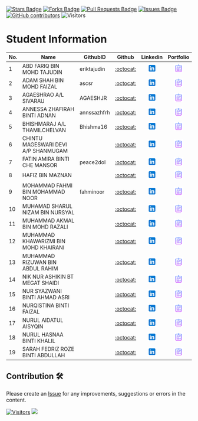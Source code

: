 <a href="https://github.com/drshahizan/project-management/stargazers"><img src="https://img.shields.io/github/stars/drshahizan/project-management" alt="Stars Badge"/></a>
<a href="https://github.com/drshahizan/project-management/network/members"><img src="https://img.shields.io/github/forks/drshahizan/project-management" alt="Forks Badge"/></a>
<a href="https://github.com/drshahizan/project-management/pulls"><img src="https://img.shields.io/github/issues-pr/drshahizan/project-management" alt="Pull Requests Badge"/></a>
<a href="https://github.com/drshahizan/project-management"><img src="https://img.shields.io/github/issues/drshahizan/project-management" alt="Issues Badge"/></a>
<a href="https://github.com/drshahizan/project-management/graphs/contributors"><img alt="GitHub contributors" src="https://img.shields.io/github/contributors/drshahizan/project-management?color=2b9348"></a>
![Visitors](https://api.visitorbadge.io/api/visitors?path=https%3A%2F%2Fgithub.com%2Fdrshahizan%2Fproject-management&labelColor=%23d9e3f0&countColor=%23697689&style=flat)

# Student Information

| No. | Name                              | GithubID             | Github                                  | Linkedin                                                         | Portfolio |
|-----|-----------------------------------|----------------|:---------------------------------------:|:----------------------------------------------------------------:|:-------------:|
| 1   | ABD FARIQ BIN MOHD TAJUDIN | eriktajudin | [:octocat:](https://github.com/eriktajudin)       | <a href="https://www.linkedin.com/in/"><img src="../images/linkedin.png" width="24px" height="24px"></a>  | <a href=""><img src="../images/portfolio.png" width="24px" height="24px"></a> |
| 2   | ADAM SHAH BIN MOHD FAIZAL | ascsr | [:octocat:](https://github.com/ascsr)       | <a href="https://www.linkedin.com/in/"><img src="../images/linkedin.png" width="24px" height="24px"></a>  | <a href=""><img src="../images/portfolio.png" width="24px" height="24px"></a> |
| 3   | AGAESHRAO A/L SIVARAU | AGAESHJR | [:octocat:](https://github.com/AGAESHJR)       | <a href="https://www.linkedin.com/in/"><img src="../images/linkedin.png" width="24px" height="24px"></a>  | <a href=""><img src="../images/portfolio.png" width="24px" height="24px"></a> |
| 4   | ANNESSA ZHAFIRAH BINTI ADNAN | annssazhfrh | [:octocat:](https://github.com/annssazhfrh)       | <a href="https://www.linkedin.com/in/"><img src="../images/linkedin.png" width="24px" height="24px"></a>  | <a href=""><img src="../images/portfolio.png" width="24px" height="24px"></a> |
| 5   | BHISHMARAJ A/L THAMILCHELVAN | Bhishma16| [:octocat:](https://github.com/Bhishma16)       | <a href="https://www.linkedin.com/in/"><img src="../images/linkedin.png" width="24px" height="24px"></a>  | <a href=""><img src="../images/portfolio.png" width="24px" height="24px"></a> |
| 6   | CHINTU MAGESWARI DEVI A/P SHANMUGAM | | [:octocat:](https://github.com/)  | <a href="https://www.linkedin.com/in/"><img src="../images/linkedin.png" width="24px" height="24px"></a>  | <a href=""><img src="../images/portfolio.png" width="24px" height="24px"></a> |
| 7   | FATIN AMIRA BINTI CHE MANSOR | peace2dol | [:octocat:](https://github.com/peace2dol)       | <a href="https://www.linkedin.com/in/"><img src="../images/linkedin.png" width="24px" height="24px"></a>  | <a href=""><img src="../images/portfolio.png" width="24px" height="24px"></a> |
| 8   | HAFIZ BIN MAZNAN | | [:octocat:](https://github.com/)       | <a href="https://www.linkedin.com/in/"><img src="../images/linkedin.png" width="24px" height="24px"></a>  | <a href=""><img src="../images/portfolio.png" width="24px" height="24px"></a> |
| 9   | MOHAMMAD FAHMI BIN MOHAMMAD NOOR | fahminoor | [:octocat:](https://github.com/fahminoor)       | <a href="https://www.linkedin.com/in/"><img src="../images/linkedin.png" width="24px" height="24px"></a>  | <a href=""><img src="../images/portfolio.png" width="24px" height="24px"></a> |
| 10   | MUHAMAD SHARUL NIZAM BIN NURSYAL | | [:octocat:](https://github.com/)       | <a href="https://www.linkedin.com/in/"><img src="../images/linkedin.png" width="24px" height="24px"></a>  | <a href=""><img src="../images/portfolio.png" width="24px" height="24px"></a> |
| 11   | MUHAMMAD AKMAL BIN MOHD RAZALI | | [:octocat:](https://github.com/)       | <a href="https://www.linkedin.com/in/"><img src="../images/linkedin.png" width="24px" height="24px"></a>  | <a href=""><img src="../images/portfolio.png" width="24px" height="24px"></a> |
| 12   | MUHAMMAD KHAWARIZMI BIN MOHD KHAIRANI | | [:octocat:](https://github.com/)       | <a href="https://www.linkedin.com/in/"><img src="../images/linkedin.png" width="24px" height="24px"></a>  | <a href=""><img src="../images/portfolio.png" width="24px" height="24px"></a> |
| 13   | MUHAMMAD RIZUWAN BIN ABDUL RAHIM | | [:octocat:](https://github.com/)       | <a href="https://www.linkedin.com/in/"><img src="../images/linkedin.png" width="24px" height="24px"></a>  | <a href=""><img src="../images/portfolio.png" width="24px" height="24px"></a> |
| 14   | NIK NUR ASHIKIN BT MEGAT SHAIDI | | [:octocat:](https://github.com/)       | <a href="https://www.linkedin.com/in/"><img src="../images/linkedin.png" width="24px" height="24px"></a>  | <a href=""><img src="../images/portfolio.png" width="24px" height="24px"></a> |
| 15   | NUR SYAZWANI BINTI AHMAD ASRI | | [:octocat:](https://github.com/)       | <a href="https://www.linkedin.com/in/"><img src="../images/linkedin.png" width="24px" height="24px"></a>  | <a href=""><img src="../images/portfolio.png" width="24px" height="24px"></a> |
| 16   | NURQISTINA BINTI FAIZAL | | [:octocat:](https://github.com/)       | <a href="https://www.linkedin.com/in/"><img src="../images/linkedin.png" width="24px" height="24px"></a>  | <a href=""><img src="../images/portfolio.png" width="24px" height="24px"></a> |
| 17   | NURUL AIDATUL AISYQIN | | [:octocat:](https://github.com/)       | <a href="https://www.linkedin.com/in/"><img src="../images/linkedin.png" width="24px" height="24px"></a>  | <a href=""><img src="../images/portfolio.png" width="24px" height="24px"></a> |
| 18   | NURUL HASNAA BINTI KHALIL | | [:octocat:](https://github.com/)       | <a href="https://www.linkedin.com/in/"><img src="../images/linkedin.png" width="24px" height="24px"></a>  | <a href=""><img src="../images/portfolio.png" width="24px" height="24px"></a> |
| 19   | SARAH FEDRIZ ROZE BINTI ABDULLAH | | [:octocat:](https://github.com/)       | <a href="https://www.linkedin.com/in/"><img src="../images/linkedin.png" width="24px" height="24px"></a>  | <a href=""><img src="../images/portfolio.png" width="24px" height="24px"></a> |

## Contribution 🛠️
Please create an [Issue](https://github.com/drshahizan/project-management/issues) for any improvements, suggestions or errors in the content.



[![Visitors](https://api.visitorbadge.io/api/visitors?path=https%3A%2F%2Fgithub.com%2Fdrshahizan&labelColor=%23697689&countColor=%23555555&style=plastic)](https://visitorbadge.io/status?path=https%3A%2F%2Fgithub.com%2Fdrshahizan)
![](https://hit.yhype.me/github/profile?user_id=81284918)
